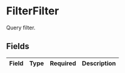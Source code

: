 # FilterFilter

Query filter.


## Fields

| Field       | Type        | Required    | Description |
| ----------- | ----------- | ----------- | ----------- |